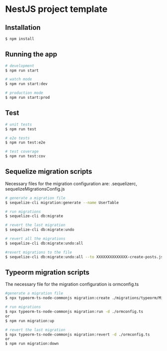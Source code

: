 # NestJS project template

## Installation

```bash
$ npm install
```

## Running the app

```bash
# development
$ npm run start

# watch mode
$ npm run start:dev

# production mode
$ npm run start:prod
```

## Test

```bash
# unit tests
$ npm run test

# e2e tests
$ npm run test:e2e

# test coverage
$ npm run test:cov
```

## Sequelize migration scripts
Necessary files for the migration configuration are:
.sequelizerc, sequelizeMigrationsConfig.js


```bash
# generate a migration file
$ sequelize-cli migration:generate --name UserTable

# run migrations
$ sequelize-cli db:migrate

# revert the last migration
$ sequelize-cli db:migrate:undo

# revert all the migrations
$ sequelize-cli db:migrate:undo:all

#revert migrations to the file
$ sequelize-cli db:migrate:undo:all --to XXXXXXXXXXXXXX-create-posts.js

```

## Typeorm migration scripts
The necessary file for the migration configuration is ormconfig.ts

```bash
#generate a migration file
$ npx typeorm-ts-node-commonjs migration:create ./migrations/typeorm/MigrationFileName

# run migrations
$ npx typeorm-ts-node-commonjs migration:run -d ./ormconfig.ts
or
$ npm run migration:up

# revert the last migration
$ npx typeorm-ts-node-commonjs migration:revert -d ./ormconfig.ts
or
$ npm run migration:down
```
